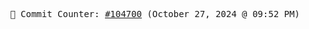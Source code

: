 <p align="center">
    <samp>
        📮 Commit Counter: <a href="https://github.com/Javascript-void0/Javascript-void0/commits/main">#104700</a> (October 27, 2024 @ 09:52 PM)
    </samp>
</p>